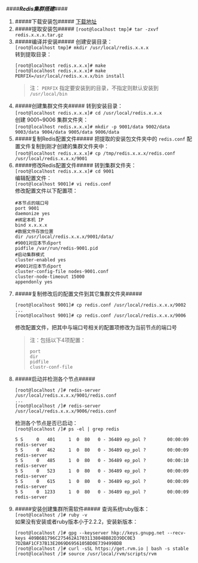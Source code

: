 ####***Redis集群搭建***####


1. #####下载安装包#####
     [下载地址](https://redis.io/download)
2. #####提取安装包#####
     `[root@localhost tmp]# tar -zxvf redis.x.x.x.tar.gz`
3. #####编译并安装#####
     创建安装目录：<br/>
     `[root@localhost tmp]# mkdir /usr/local/redis.x.x.x`<br/>
     转到提取目录：
     ```
     [root@localhost redis.x.x.x]# make
     [root@localhost redis.x.x.x]# make PERFIX=/usr/local/redis.x.x.x/bin install
     ```
     > 注： `PERFIX` 指定要安装到的目录，不指定则默认安装到 `/usr/local/bin`
4. #####创建集群文件夹#####
     转到安装目录：<br/>
     `[root@localhost redis.x.x.x]# cd /usr/local/redis.x.x.x`<br/>
     创建 9001~9006 集群文件夹：<br/>
     `[root@localhost redis.x.x.x]# mkdir -p 9001/data 9002/data 9003/data 9004/data 9005/data 9006/data`
5. #####复制Redis配置文件#####
     把提取的安装包文件夹中的 `redis.conf` 配置文件复制到刚才创建的集群文件夹中：<br/>
     `[root@localhost redis.x.x.x]# cp /tmp/redis.x.x.x/redis.conf /usr/local/redis.x.x.x/9001`
6. #####修改Redis配置文件#####
     转到集群文件夹：<br/>
     `[root@localhost redis.x.x.x]# cd 9001`<br/>
     编辑配置文件：<br/>
     `[root@localhost 9001]# vi redis.conf`<br/>
     修改配置文件以下配置项：<br/>
     ```
     #本节点的端口号
     port 9001
     daemonize yes
     #绑定本机 IP
     bind x.x.x.x
     #数据文件存放位置
     dir /usr/local/redis.x.x.x/9001/data/
     #9001对应本节点port
     pidfile /var/run/redis-9001.pid
     #启动集群模式
     cluster-enabled yes
     #9001对应本节点port
     cluster-config-file nodes-9001.conf
     cluster-node-timeout 15000
     appendonly yes
     ```
7. #####复制修改后的配置文件到其它集群文件夹#####
     ```
     [root@localhost 9001]# cp redis.conf /usr/local/redis.x.x.x/9002
     ...
     [root@localhost 9001]# cp redis.conf /usr/local/redis.x.x.x/9006
     ```
     修改配置文件，把其中与端口号相关的配置项修改为当前节点的端口号<br/>
     > 注：包括以下4项配置：
     > ```
     > port
     > dir
     > pidfile
     > clustr-conf-file
     > ```
8. #####启动并检测各个节点#####
     ```
     [root@localhost /]# redis-server /usr/local/redis.x.x.x/9001/redis.conf
     ...
     [root@localhost /]# redis-server /usr/local/redis.x.x.x/9006/redis.conf
     ```
     检测各个节点是否已启动：<br/>
     `[root@localhost /]# ps -el | grep redis`
     ```
     5 S     0   401     1  0  80   0 - 36489 ep_pol ?        00:00:09 redis-server
     5 S     0   462     1  0  80   0 - 36489 ep_pol ?        00:00:09 redis-server
     5 S     0   485     1  0  80   0 - 36489 ep_pol ?        00:00:10 redis-server
     5 S     0   523     1  0  80   0 - 36489 ep_pol ?        00:00:09 redis-server
     5 S     0   615     1  0  80   0 - 36489 ep_pol ?        00:00:09 redis-server
     5 S     0  1233     1  0  80   0 - 36489 ep_pol ?        00:00:09 redis-server
     ```
9. #####安装创建集群所需软件#####
     查询系统ruby版本：<br/>
     `[root@localhost /]# ruby -v`<br/>
     如果没有安装或者ruby版本小于2.2.2，安装新版本：<br/>
     ```
     [root@localhost /]# gpg --keyserver hkp://keys.gnupg.net --recv-keys 409B6B1796C275462A1703113804BB82D39DC0E3 7D2BAF1CF37B13E2069D6956105BD0E739499BDB
     [root@localhost /]# curl -sSL https://get.rvm.io | bash -s stable
     [root@localhost /]# source /usr/local/rvm/scripts/rvm
     ```
     
     

     
     
     

     
    

